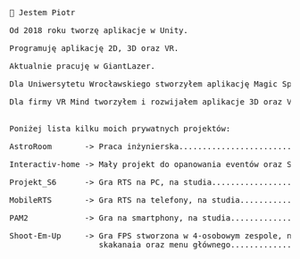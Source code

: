 <pre>
👋 Jestem Piotr<br>
Od 2018 roku tworzę aplikacje w Unity. <br>
Programuję aplikację 2D, 3D oraz VR. <br>
Aktualnie pracuję w GiantLazer. <br>
Dla Uniwersytetu Wrocławskiego stworzyłem aplikację Magic Spheres oraz stronę internetową: http://magicspheres.uni.wroc.pl/ <br>
Dla firmy VR Mind tworzyłem i rozwijałem aplikacje 3D oraz VR: https://vrmind.pl/ <br>

Poniżej lista kilku moich prywatnych projektów:<br>
AstroRoom       -> Praca inżynierska......................................film na yt: https://youtu.be/NNWBVgMQz24 <br>
Interactiv-home -> Mały projekt do opanowania eventów oraz SOLID..........film na yt: https://youtu.be/Zq_Kq1W26ns?t=93 <br>
Projekt_S6      -> Gra RTS na PC, na studia...............................film na yt: https://youtu.be/JIfik8_Fewc <br>
MobileRTS       -> Gra RTS na telefony, na studia.........................film na yt: https://youtu.be/Zq_Kq1W26ns?t=139 <br>
PAM2            -> Gra na smartphony, na studia...........................film na yt: https://youtu.be/Zq_Kq1W26ns?t=22 <br>
Shoot-Em-Up     -> Gra FPS stworzona w 4-osobowym zespole, na studia, byłem odpowiedzialny za stworzenie mechaniki
                   skakanaia oraz menu głównego...........................film na yt: https://youtu.be/Zq_Kq1W26ns?t=63 <br>
</pre>
<!---
piotrwojtaszek/piotrwojtaszek is a ✨ special ✨ repository because its `README.md` (this file) appears on your GitHub profile.
You can click the Preview link to take a look at your changes.
--->
